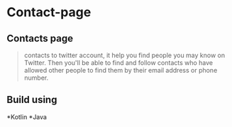 # Contact-page
## Contacts page 
> contacts to twitter  account, it help you find people you may know on Twitter. Then you'll be able to find and 
follow contacts who have allowed other people to find them by their email address or phone number.
## Build using 
*Kotlin
*Java




